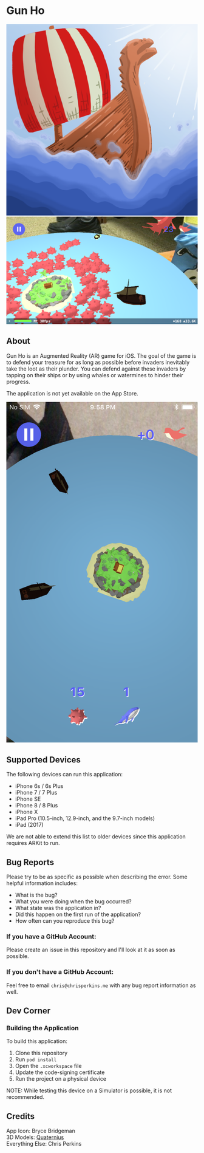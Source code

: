 # Gun Ho

![app_icon](readme_imgs/app_icon.png)
![img_1](readme_imgs/img_1.png)

## About

Gun Ho is an Augmented Reality (AR) game for iOS. The goal of the game is to defend your treasure for as long as possible before invaders inevitably take the loot as their plunder. You can defend against these invaders by tapping on their ships or by using whales or watermines to hinder their progress.

The application is not yet available on the App Store.

![img_2](readme_imgs/img_2.png)

## Supported Devices

The following devices can run this application:

* iPhone 6s / 6s Plus
* iPhone 7 / 7 Plus
* iPhone SE
* iPhone 8 / 8 Plus
* iPhone X
* iPad Pro (10.5-inch, 12.9-inch, and the 9.7-inch models)
* iPad (2017)

We are not able to extend this list to older devices since this application requires ARKit to run.

## Bug Reports

Please try to be as specific as possible when describing the error. Some helpful information includes:

* What is the bug?
* What you were doing when the bug occurred?
* What state was the application in?
* Did this happen on the first run of the application?
* How often can you reproduce this bug?

### If you have a GitHub Account:
Please create an issue in this repository and I'll look at it as soon as possible.

### If you don't have a GitHub Account:
Feel free to email `chris@chrisperkins.me` with any bug report information as well.

## Dev Corner

### Building the Application

To build this application:

1. Clone this repository
1. Run `pod install`
1. Open the `.xcworkspace` file
1. Update the code-signing certificate
1. Run the project on a physical device

NOTE: While testing this device on a Simulator is possible, it is not recommended.

## Credits

App Icon: Bryce Bridgeman  
3D Models: [Quaternius](http://quaternius.com/?i=1)  
Everything Else: Chris Perkins  
